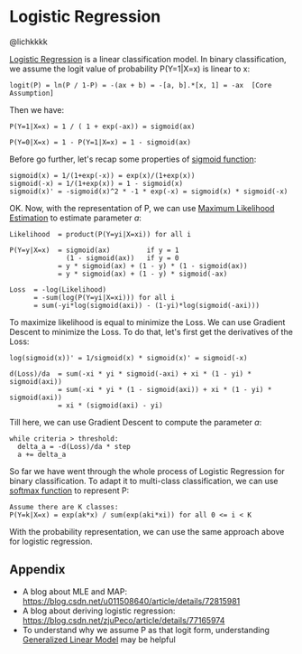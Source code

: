 # Logistic Regression
@lichkkkk

[Logistic Regression](https://en.wikipedia.org/wiki/Logistic_regression) is a
linear classification model. In binary classification, we assume the logit
value of probability P(Y=1|X=x) is linear to x:
```
logit(P) = ln(P / 1-P) = -(ax + b) = -[a, b].*[x, 1] = -ax  [Core Assumption]
```
Then we have:
```
P(Y=1|X=x) = 1 / ( 1 + exp(-ax)) = sigmoid(ax)

P(Y=0|X=x) = 1 - P(Y=1|X=x) = 1 - sigmoid(ax)
```
Before go further, let's recap some properties of [sigmoid function](https://en.wikipedia.org/wiki/Sigmoid_function):
```
sigmoid(x) = 1/(1+exp(-x)) = exp(x)/(1+exp(x))
sigmoid(-x) = 1/(1+exp(x)) = 1 - sigmoid(x)
sigmoid(x)' = -sigmoid(x)^2 * -1 * exp(-x) = sigmoid(x) * sigmoid(-x)
```
OK. Now, with the representation of P, we can use [Maximum
Likelihood Estimation](https://en.wikipedia.org/wiki/Maximum_likelihood_estimation) to estimate parameter *a*:
```
Likelihood  = product(P(Y=yi|X=xi)) for all i

P(Y=y|X=x)  = sigmoid(ax)         if y = 1
              (1 - sigmoid(ax))   if y = 0
            = y * sigmoid(ax) + (1 - y) * (1 - sigmoid(ax))
            = y * sigmoid(ax) + (1 - y) * sigmoid(-ax)

Loss  = -log(Likelihood)
      = -sum(log(P(Y=yi|X=xi))) for all i
      = sum(-yi*log(sigmoid(axi)) - (1-yi)*log(sigmoid(-axi)))
```
To maximize likelihood is equal to minimize the Loss. We can use Gradient Descent to minimize the Loss. To do that, let's first get the derivatives of the Loss:
```
log(sigmoid(x))' = 1/sigmoid(x) * sigmoid(x)' = sigmoid(-x)

d(Loss)/da  = sum(-xi * yi * sigmoid(-axi) + xi * (1 - yi) * sigmoid(axi))
            = sum(-xi * yi * (1 - sigmoid(axi)) + xi * (1 - yi) * sigmoid(axi))
            = xi * (sigmoid(axi) - yi)
```
Till here, we can use Gradient Descent to compute the parameter *a*:
```
while criteria > threshold:
  delta_a = -d(Loss)/da * step
  a += delta_a
```
So far we have went through the whole process of Logistic Regression for binary classification. To adapt it to multi-class classification, we can use [softmax function](https://en.wikipedia.org/wiki/Softmax_function) to represent P:
```
Assume there are K classes:
P(Y=k|X=x) = exp(ak*x) / sum(exp(aki*xi)) for all 0 <= i < K
```
With the probability representation, we can use the same approach above for logistic regression.

## Appendix
- A blog about MLE and MAP: https://blog.csdn.net/u011508640/article/details/72815981
- A blog about deriving logistic regression: https://blog.csdn.net/zjuPeco/article/details/77165974
- To understand why we assume P as that logit form, understanding [Generalized Linear Model](https://en.wikipedia.org/wiki/Generalized_linear_model) may be helpful
